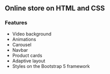 ## Online store on HTML and CSS

### Features
- Video background
- Animations
- Carousel
- Navbar
- Product cards
- Adaptive layout
- Styles on the Bootstrap 5 framework
